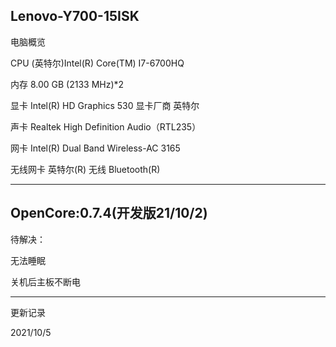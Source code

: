  Lenovo-Y700-15ISK
----

电脑概览

CPU  (英特尔)Intel(R) Core(TM) I7-6700HQ 

内存  8.00 GB (2133 MHz)*2

显卡  Intel(R) HD Graphics 530 显卡厂商 英特尔

声卡  Realtek High Definition Audio（RTL235）

网卡  Intel(R) Dual Band Wireless-AC 3165

无线网卡 英特尔(R) 无线 Bluetooth(R)  

----
OpenCore:0.7.4(开发版21/10/2)
----

待解决：

无法睡眠

关机后主板不断电

----
更新记录

2021/10/5
